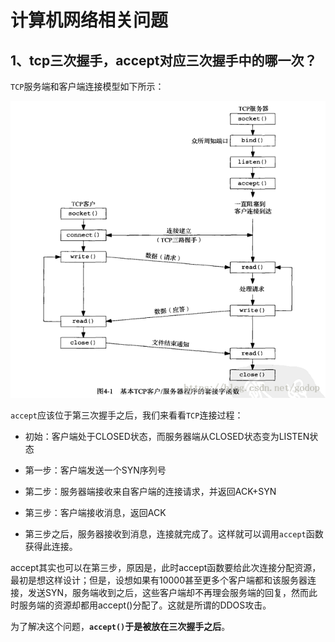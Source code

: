 # 计算机网络相关问题

## 1、tcp三次握手，accept对应三次握手中的哪一次？

`TCP`服务端和客户端连接模型如下所示：

![](../image/tcp连接图.png)

`accept`应该位于第三次握手之后，我们来看看`TCP`连接过程：

-   初始：客户端处于CLOSED状态，而服务器端从CLOSED状态变为LISTEN状态

-   第一步：客户端发送一个SYN序列号

-   第二步：服务器端接收来自客户端的连接请求，并返回ACK+SYN

-   第三步：客户端接收消息，返回ACK

-   第三步之后，服务器接收到消息，连接就完成了。这样就可以调用`accept`函数获得此连接。

accept其实也可以在第三步，原因是，此时accept函数要给此次连接分配资源，最初是想这样设计；但是，设想如果有10000甚至更多个客户端都和该服务器连接，发送SYN，服务端收到之后，这些客户端却不再理会服务端的回复，然而此时服务端的资源却都用accept()分配了。这就是所谓的DDOS攻击。

为了解决这个问题，**`accept()`于是被放在三次握手之后**。
